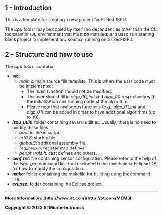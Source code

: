 ## 1 - Introduction

This is a template for creating a new project for STRed-ISPU.

The *ispu* folder may be copied by itself (no dependencies other than the CLI toolchain or IDE environment that must be installed) and used as a starting blank project to implement any solution running on STRed-ISPU.


## 2 - Structure and how to use

The *ispu* folder contains:

* ***src***:
  * *main.c*: main source file template. This is where the user code must be implemented:
    * The *main* function should not be modified.
    * The user should fill in *algo_00_init* and *algo_00* respectively with the initialization and running code of the algorithm.
    * Please note that analogous functions (e.g., *algo_01_init* and *algo_01*) can be added in order to have additional algorithms (up to 30).
* ***ispu_utils***: folder containing several utilities. Usually, there is no need to modify these files.
  * *boot.ld*: linker script.
  * *crt0.S*: startup file.
  * *global.S*: additional assembly file.
  * *reg_map.h*: register map defines.
  * *peripherals.h*: cast defines and others.
* ***conf.txt***: file containing sensor configuration. Please refer to the help of the *ispu_gen* command line tool (included in the toolchain or Eclipse IDE) for how to modify the configuration.
* ***make***: folder containing the makefile for building using the command line.
* ***eclipse***: folder containing the Eclipse project.

------

**More Information: [http://www.st.com](http://st.com/MEMS)**

**Copyright © 2022 STMicroelectronics**